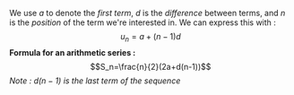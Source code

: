 We use $a$ to denote the *first term*, $d$ is the *difference* between terms, and $n$ is the *position* of the term we're interested in. We can express this with : $$u_n=a+(n-1)d$$
**Formula for an arithmetic series :**$$S_n=\frac{n}{2}(2a+d(n-1))$$
*Note : $d(n-1)$ is the last term of the sequence*